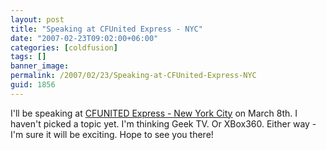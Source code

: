 ```yaml
---
layout: post
title: "Speaking at CFUnited Express - NYC"
date: "2007-02-23T09:02:00+06:00"
categories: [coldfusion]
tags: []
banner_image: 
permalink: /2007/02/23/Speaking-at-CFUnited-Express-NYC
guid: 1856
---
```


I'll be speaking at <a href="http://www.cfunitedexpress.com/go/">CFUNITED Express - New York City</a> on March 8th. I haven't picked a topic yet. I'm thinking Geek TV. Or XBox360. Either way - I'm sure it will be exciting. Hope to see you there!